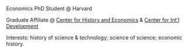 Economics PhD Student @ Harvard

Graduate Affiliate @ [Center for History and Economics](https://histecon.fas.harvard.edu) & [Center for Int'l Development](https://www.hks.harvard.edu/centers/cid)

Interests: history of science & technology; science of science; economic history. 
